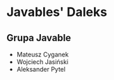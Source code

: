 # Javables' Daleks

## Grupa Javable

-   Mateusz Cyganek
-   Wojciech Jasiński
-   Aleksander Pytel

